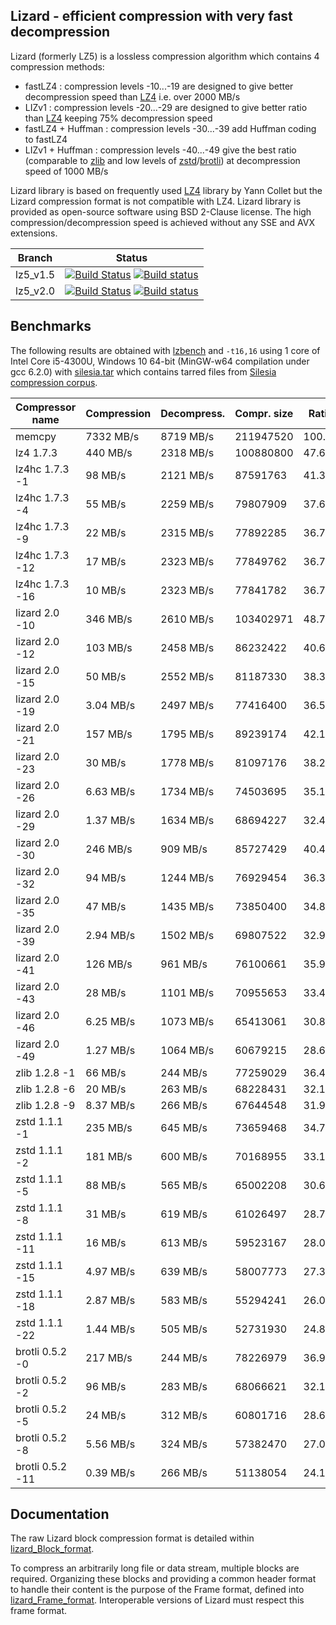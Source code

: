 Lizard - efficient compression with very fast decompression
--------------------------------------------------------

Lizard (formerly LZ5) is a lossless compression algorithm which contains 4 compression methods:
- fastLZ4 : compression levels -10...-19 are designed to give better decompression speed than [LZ4] i.e. over 2000 MB/s
- LIZv1 : compression levels -20...-29 are designed to give better ratio than [LZ4] keeping 75% decompression speed
- fastLZ4 + Huffman : compression levels -30...-39 add Huffman coding to fastLZ4
- LIZv1 + Huffman : compression levels -40...-49 give the best ratio (comparable to [zlib] and low levels of [zstd]/[brotli]) at decompression speed of 1000 MB/s 

Lizard library is based on frequently used [LZ4] library by Yann Collet but the Lizard compression format is not compatible with LZ4.
Lizard library is provided as open-source software using BSD 2-Clause license.
The high compression/decompression speed is achieved without any SSE and AVX extensions.


|Branch      |Status   |
|------------|---------|
|lz5_v1.5    | [![Build Status][travis15Badge]][travisLink]    [![Build status][Appveyor15Badge]][AppveyorLink]     |
|lz5_v2.0    | [![Build Status][travis20Badge]][travisLink]    [![Build status][Appveyor20Badge]][AppveyorLink]     |

[travis15Badge]: https://travis-ci.org/inikep/lizard.svg?branch=lz5_v1.5 "Continuous Integration test suite"
[travis20Badge]: https://travis-ci.org/inikep/lizard.svg?branch=lz5_v2.0 "Continuous Integration test suite"
[travisLink]: https://travis-ci.org/inikep/lizard
[Appveyor15Badge]: https://ci.appveyor.com/api/projects/status/o0ib75nwokjiui36/branch/lz5_v1.5?svg=true "Visual test suite"
[Appveyor20Badge]: https://ci.appveyor.com/api/projects/status/o0ib75nwokjiui36/branch/lz5_v2.0?svg=true "Visual test suite"
[AppveyorLink]: https://ci.appveyor.com/project/inikep/lizard
[LZ4]: https://github.com/lz4/lz4
[zlib]: https://github.com/madler/zlib
[zstd]: https://github.com/facebook/zstd
[brotli]: https://github.com/google/brotli


Benchmarks
-------------------------

The following results are obtained with [lzbench](https://github.com/inikep/lzbench) and `-t16,16`
using 1 core of Intel Core i5-4300U, Windows 10 64-bit (MinGW-w64 compilation under gcc 6.2.0)
with [silesia.tar] which contains tarred files from [Silesia compression corpus](http://sun.aei.polsl.pl/~sdeor/index.php?page=silesia).

| Compressor name         | Compression| Decompress.| Compr. size | Ratio |
| ---------------         | -----------| -----------| ----------- | ----- |
| memcpy                  |  7332 MB/s |  8719 MB/s |   211947520 |100.00 |
| lz4 1.7.3               |   440 MB/s |  2318 MB/s |   100880800 | 47.60 |
| lz4hc 1.7.3 -1          |    98 MB/s |  2121 MB/s |    87591763 | 41.33 |
| lz4hc 1.7.3 -4          |    55 MB/s |  2259 MB/s |    79807909 | 37.65 |
| lz4hc 1.7.3 -9          |    22 MB/s |  2315 MB/s |    77892285 | 36.75 |
| lz4hc 1.7.3 -12         |    17 MB/s |  2323 MB/s |    77849762 | 36.73 |
| lz4hc 1.7.3 -16         |    10 MB/s |  2323 MB/s |    77841782 | 36.73 |
| lizard 2.0 -10             |   346 MB/s |  2610 MB/s |   103402971 | 48.79 |
| lizard 2.0 -12             |   103 MB/s |  2458 MB/s |    86232422 | 40.69 |
| lizard 2.0 -15             |    50 MB/s |  2552 MB/s |    81187330 | 38.31 |
| lizard 2.0 -19             |  3.04 MB/s |  2497 MB/s |    77416400 | 36.53 |
| lizard 2.0 -21             |   157 MB/s |  1795 MB/s |    89239174 | 42.10 |
| lizard 2.0 -23             |    30 MB/s |  1778 MB/s |    81097176 | 38.26 |
| lizard 2.0 -26             |  6.63 MB/s |  1734 MB/s |    74503695 | 35.15 |
| lizard 2.0 -29             |  1.37 MB/s |  1634 MB/s |    68694227 | 32.41 |
| lizard 2.0 -30             |   246 MB/s |   909 MB/s |    85727429 | 40.45 |
| lizard 2.0 -32             |    94 MB/s |  1244 MB/s |    76929454 | 36.30 |
| lizard 2.0 -35             |    47 MB/s |  1435 MB/s |    73850400 | 34.84 |
| lizard 2.0 -39             |  2.94 MB/s |  1502 MB/s |    69807522 | 32.94 |
| lizard 2.0 -41             |   126 MB/s |   961 MB/s |    76100661 | 35.91 |
| lizard 2.0 -43             |    28 MB/s |  1101 MB/s |    70955653 | 33.48 |
| lizard 2.0 -46             |  6.25 MB/s |  1073 MB/s |    65413061 | 30.86 |
| lizard 2.0 -49             |  1.27 MB/s |  1064 MB/s |    60679215 | 28.63 |
| zlib 1.2.8 -1           |    66 MB/s |   244 MB/s |    77259029 | 36.45 |
| zlib 1.2.8 -6           |    20 MB/s |   263 MB/s |    68228431 | 32.19 |
| zlib 1.2.8 -9           |  8.37 MB/s |   266 MB/s |    67644548 | 31.92 |
| zstd 1.1.1 -1           |   235 MB/s |   645 MB/s |    73659468 | 34.75 |
| zstd 1.1.1 -2           |   181 MB/s |   600 MB/s |    70168955 | 33.11 |
| zstd 1.1.1 -5           |    88 MB/s |   565 MB/s |    65002208 | 30.67 |
| zstd 1.1.1 -8           |    31 MB/s |   619 MB/s |    61026497 | 28.79 |
| zstd 1.1.1 -11          |    16 MB/s |   613 MB/s |    59523167 | 28.08 |
| zstd 1.1.1 -15          |  4.97 MB/s |   639 MB/s |    58007773 | 27.37 |
| zstd 1.1.1 -18          |  2.87 MB/s |   583 MB/s |    55294241 | 26.09 |
| zstd 1.1.1 -22          |  1.44 MB/s |   505 MB/s |    52731930 | 24.88 |
| brotli 0.5.2 -0         |   217 MB/s |   244 MB/s |    78226979 | 36.91 |
| brotli 0.5.2 -2         |    96 MB/s |   283 MB/s |    68066621 | 32.11 |
| brotli 0.5.2 -5         |    24 MB/s |   312 MB/s |    60801716 | 28.69 |
| brotli 0.5.2 -8         |  5.56 MB/s |   324 MB/s |    57382470 | 27.07 |
| brotli 0.5.2 -11        |  0.39 MB/s |   266 MB/s |    51138054 | 24.13 |

[silesia.tar]: https://drive.google.com/file/d/0BwX7dtyRLxThenZpYU9zLTZhR1k/view?usp=sharing


Documentation
-------------------------

The raw Lizard block compression format is detailed within [lizard_Block_format].

To compress an arbitrarily long file or data stream, multiple blocks are required.
Organizing these blocks and providing a common header format to handle their content
is the purpose of the Frame format, defined into [lizard_Frame_format].
Interoperable versions of Lizard must respect this frame format.

[lizard_Block_format]: doc/lizard_Block_format.md
[lizard_Frame_format]: doc/lizard_Frame_format.md
